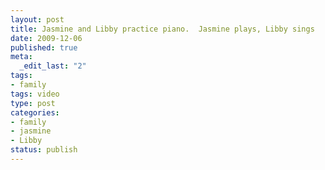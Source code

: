 ```yaml
--- 
layout: post
title: Jasmine and Libby practice piano.  Jasmine plays, Libby sings
date: 2009-12-06
published: true
meta: 
  _edit_last: "2"
tags: 
- family
tags: video
type: post
categories: 
- family
- jasmine
- Libby
status: publish
---
```


